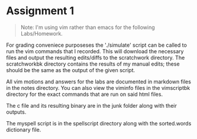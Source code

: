 # Assignment 1

>Note: I'm using vim rather than emacs for the following Labs/Homework.

For grading conveniece purposeses the './simulate' script can be called to run the vim commands that I recorded. 
This will download the necessary files and output the resulting edits/diffs to the scratchwork directory.
The scratchworkbk directory contains the results of my manual edits; these should be the same as the output of the given script.

All vim motions and answers for the labs are documented in markdown files in the notes directory.
You can also view the viminfo files in the vimscriptbk directory for the exact commands that are run on said html files.

The c file and its resulting binary are in the junk folder along with their outputs.

The myspell script is in the spellscript directory along with the sorted.words dictionary file.
